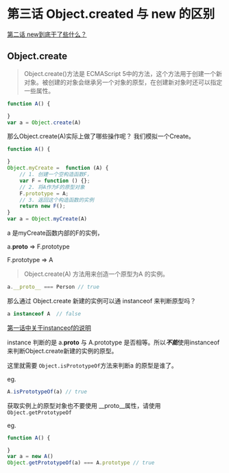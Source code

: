 # 第三话 Object.created 与 new 的区别

[第二话 new到底干了些什么？](new.md)

## Object.create

> Object.create()方法是 ECMAScript 5中的方法，这个方法用于创建一个新对象。被创建的对象会继承另一个对象的原型，在创建新对象时还可以指定一些属性。


```js
function A() {

}
var a = Object.create(A)
```

那么Object.create(A)实际上做了哪些操作呢？ 我们模拟一个Create。

```js
function A() {

}
Object.myCreate =  function (A) {
    // 1. 创建一个空构造函数F， 
    var F = function () {};
    // 2. 将A作为F的原型对象
    F.prototype = A;
    // 3. 返回这个构造函数的实例
    return new F();
}
var a = Object.myCreate(A)
```

a 是myCreate函数内部的F的实例，

a.__proto__ => F.prototype

F.prototype => A


> Object.create(A) 方法用来创造一个原型为A 的实例。
```js
a.__proto__ === Person // true
```
那么通过 Object.create 新建的实例可以通 instanceof 来判断原型吗？ 

```js
a instanceof A  // false 
```

[第一话中关于instanceof的说明 ](原型.html#instanceof)

instance 判断的是 a.__proto__ 与 A.prototype 是否相等。所以***不能***使用instanceof来判断Object.create新建的实例的原型。

这里就需要 ```Object.isPrototypeOf```方法来判断a 的原型是谁了。

eg.
```js
A.isPrototypeOf(a) // true
``` 

获取实例上的原型对象也不要使用 __proto__属性，请使用 ```Object.getPrototypeOf```

eg.
```js
function A() {

}
var a = new A()
Object.getPrototypeOf(a) === A.prototype // true
```
